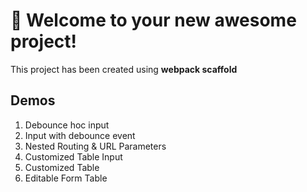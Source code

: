 # 🚀 Welcome to your new awesome project!

This project has been created using **webpack scaffold**

## Demos
1. Debounce hoc input
2. Input with debounce event
3. Nested Routing & URL Parameters
4. Customized Table Input
5. Customized Table
6. Editable Form Table
